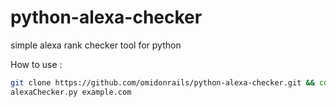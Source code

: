 # python-alexa-checker
simple alexa rank checker tool for python

How to use :
```bash
git clone https://github.com/omidonrails/python-alexa-checker.git && cd python-alexa-checker
alexaChecker.py example.com
```
